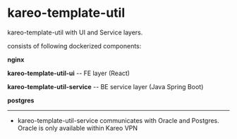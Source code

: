 # kareo-template-util
kareo-template-util with UI and Service layers.

consists of following dockerized components:

**nginx**

**kareo-template-util-ui**  --  FE layer (React)

**kareo-template-util-service**  --  BE service layer (Java Spring Boot)

**postgres**

-----------

* kareo-template-util-service communicates with Oracle and Postgres. Oracle is only available within Kareo VPN

